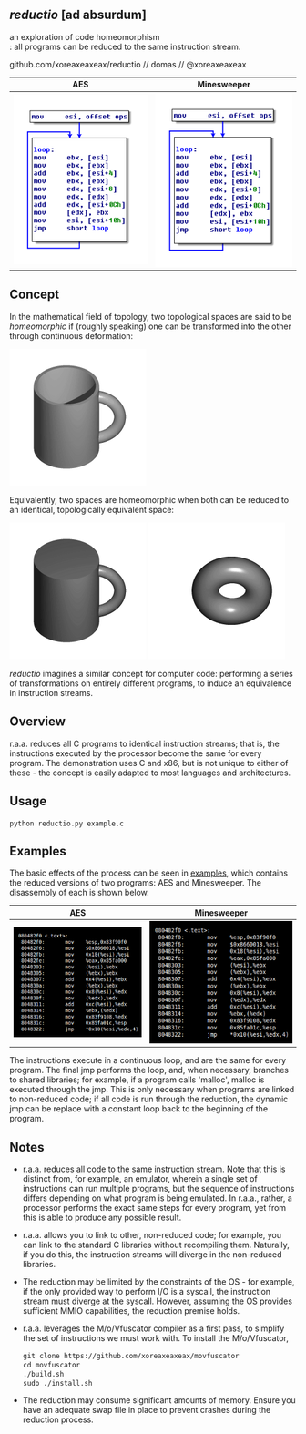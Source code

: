 ## _reductio_ [ad absurdum]

an exploration of code homeomorphism  
: all programs can be reduced to the same instruction stream.

github.com/xoreaxeaxeax/reductio // domas // @xoreaxeaxeax

 AES                                  | Minesweeper
:------------------------------------:|:------------------------------------:
 ![aes cfg](examples/aes_cfg.png)     | ![mines cfg](examples/mines_cfg.png)


## Concept

In the mathematical field of topology, two topological spaces are said to be
*homeomorphic* if (roughly speaking) one can be transformed into the other
through continuous deformation:

![homeomorphism](examples/homeomorphism.gif)

Equivalently, two spaces are homeomorphic when both can be reduced to an
identical, topologically equivalent space:

![homeomorphism](examples/homeomorphism_1.gif) ![homeomorphism](examples/homeomorphism_2.gif)

_reductio_ imagines a similar concept for computer code: performing a series of
transformations on entirely different programs, to induce an equivalence in
instruction streams.


## Overview

r.a.a. reduces all C programs to identical instruction streams; that is, the
instructions executed by the processor become the same for every program.  The
demonstration uses C and x86, but is not unique to either of these - the concept
is easily adapted to most languages and architectures.


## Usage

```
python reductio.py example.c
```


## Examples

The basic effects of the process can be seen in [examples](examples/), which
contains the reduced versions of two programs: AES and Minesweeper.  The
disassembly of each is shown below.

 AES                                  | Minesweeper
:------------------------------------:|:------------------------------------:
 ![aes asm](examples/aes_asm.png)     | ![mines asm](examples/mines_asm.png)

The instructions execute in a continuous loop, and are the same for every
program.  The final jmp performs the loop, and, when necessary, branches to
shared libraries; for example, if a program calls 'malloc', malloc is executed
through the jmp.  This is only necessary when programs are linked to non-reduced
code; if all code is run through the reduction, the dynamic jmp can be replace
with a constant loop back to the beginning of the program.


## Notes

* r.a.a. reduces all code to the same instruction stream.  Note that this is
  distinct from, for example, an emulator, wherein a single set of
  instructions can run multiple programs, but the sequence of instructions
  differs depending on what program is being emulated.  In r.a.a., rather, a
  processor performs the exact same steps for every program, yet from this is
  able to produce any possible result.

* r.a.a. allows you to link to other, non-reduced code; for example, you
  can link to the standard C libraries without recompiling them.  Naturally,
  if you do this, the instruction streams will diverge in the non-reduced
  libraries.

* The reduction may be limited by the constraints of the OS - for example, if
  the only provided way to perform I/O is a syscall, the instruction stream
  must diverge at the syscall.  However, assuming the OS provides sufficient
  MMIO capabilities, the reduction premise holds.

* r.a.a. leverages the M/o/Vfuscator compiler as a first pass, to simplify the
  set of instructions we must work with.  To install the M/o/Vfuscator,

  ```
  git clone https://github.com/xoreaxeaxeax/movfuscator
  cd movfuscator
  ./build.sh
  sudo ./install.sh
  ```

* The reduction may consume significant amounts of memory.  Ensure you have an
  adequate swap file in place to prevent crashes during the reduction process.
